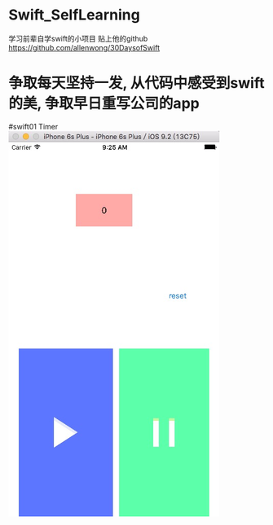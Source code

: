 # Swift_SelfLearning
学习前辈自学swift的小项目 贴上他的github  https://github.com/allenwong/30DaysofSwift

# 争取每天坚持一发, 从代码中感受到swift的美, 争取早日重写公司的app

#swift01 Timer
![](https://raw.githubusercontent.com/AppriaTT/Swift_SelfLearning/master/Swift/Swift01Timer/Swift01Timer/01.png)

